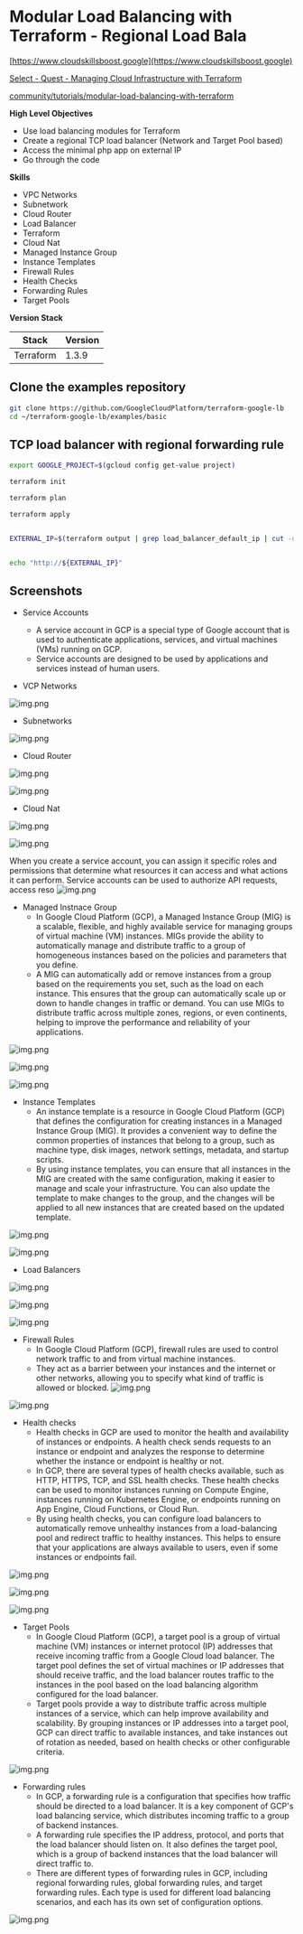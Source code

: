 # Modular Load Balancing with Terraform - Regional Load Bala

[https://www.cloudskillsboost.google](https://www.cloudskillsboost.google)

[Select - Quest -  Managing Cloud Infrastructure with Terraform](https://www.cloudskillsboost.google/paths)

[community/tutorials/modular-load-balancing-with-terraform](https://cloud.google.com/community/tutorials/modular-load-balancing-with-terraform)

**High Level Objectives**
- Use load balancing modules for Terraform
- Create a regional TCP load balancer (Network and Target Pool based)
- Access the minimal php app on external IP
- Go through the code


**Skills**
- VPC Networks
- Subnetwork
- Cloud Router
- Load Balancer
- Terraform
- Cloud Nat
- Managed Instance Group
- Instance Templates
- Firewall Rules
- Health Checks
- Forwarding Rules
- Target Pools

**Version Stack**

| Stack     | Version |
|-----------|---------|
| Terraform | 1.3.9   |

## Clone the examples repository

```bash
git clone https://github.com/GoogleCloudPlatform/terraform-google-lb
cd ~/terraform-google-lb/examples/basic
```


## TCP load balancer with regional forwarding rule

```bash
export GOOGLE_PROJECT=$(gcloud config get-value project)

terraform init

terraform plan

terraform apply


EXTERNAL_IP=$(terraform output | grep load_balancer_default_ip | cut -d = -f2 | xargs echo -n)


echo "http://${EXTERNAL_IP}"
```

## Screenshots
- Service Accounts
  - A service account in GCP is a special type of Google account that is used to authenticate applications, services, and virtual machines 
    (VMs) running on GCP. 
  - Service accounts are designed to be used by applications and services instead of human users.

- VCP Networks

![img.png](.images/vpc-networks.png)

- Subnetworks

![img.png](.images/vpc-subnetworks.png)

- Cloud Router

![img.png](.images/cloud-router.png)

![img.png](.images/cloud-router-details.png)

- Cloud Nat

![img.png](.images/cloud-nat.png)

![img.png](.images/cloud-nat-details.png)


When you create a service account, you can assign it specific roles and permissions that determine what resources it can access and what actions it can perform. Service accounts can be used to authorize API requests, access reso
![img.png](.images/service-account.png)

- Managed Instnace Group
  - In Google Cloud Platform (GCP), a Managed Instance Group (MIG) is a scalable, flexible, and highly available service 
    for managing groups of virtual machine (VM) instances. MIGs provide the ability to automatically manage and distribute traffic 
    to a group of homogeneous instances based on the policies and parameters that you define. 
  - A MIG can automatically add or remove instances from a group based on the requirements you set, 
    such as the load on each instance. This ensures that the group can automatically scale up or down to handle changes 
    in traffic or demand. You can use MIGs to distribute traffic across multiple zones, regions, or even continents, 
    helping to improve the performance and reliability of your applications.

![img.png](.images/mig.png)

![img.png](.images/mig-details.png)

![img.png](.images/vm-instances.png)

- Instance Templates
  - An instance template is a resource in Google Cloud Platform (GCP) that defines the configuration for creating instances in a Managed Instance Group (MIG). 
    It provides a convenient way to define the common properties of instances that belong to a group, such as machine type, disk images, network 
    settings, metadata, and startup scripts. 
  - By using instance templates, you can ensure that all instances in the MIG are created with the same configuration, 
    making it easier to manage and scale your infrastructure. You can also update the template to make changes to the group, and the changes 
    will be applied to all new instances that are created based on the updated template.

![img.png](.images/instance-template.png)

![img.png](.images/instance-template-details.png)


- Load Balancers

![img.png](.images/load-balancers.png)

![img.png](.images/basic-load-balancer-default.png)

![img.png](.images/app-with--basic-load-balancer-default.png)


- Firewall Rules
  - In Google Cloud Platform (GCP), firewall rules are used to control network traffic to and from virtual machine instances. 
  - They act as a barrier between your instances and the internet or other networks, allowing you to specify what kind of traffic is allowed or blocked.
![img.png](.images/firewall-rules.png)

![img.png](.images/basic-load-balancer-default-hc.png)

- Health checks
  - Health checks in GCP are used to monitor the health and availability of instances or endpoints.
    A health check sends requests to an instance or endpoint and analyzes the response to determine whether the instance or endpoint is healthy or not.
  - In GCP, there are several types of health checks available, such as HTTP, HTTPS, TCP, and SSL health checks.
    These health checks can be used to monitor instances running on Compute Engine, instances running on Kubernetes Engine, or endpoints
    running on App Engine, Cloud Functions, or Cloud Run.
  - By using health checks, you can configure load balancers to automatically remove unhealthy instances from a load-balancing pool
    and redirect traffic to healthy instances. This helps to ensure that your applications are always available to users, even
    if some instances or endpoints fail.

![img.png](.images/health-checks.png)

![img.png](.images/basic-load-balancer-custom-hc-hc.png)

![img.png](.images/basic-load-balancer-default-hc.png)


- Target Pools
  - In Google Cloud Platform (GCP), a target pool is a group of virtual machine (VM) instances or internet protocol (IP) addresses that receive incoming
    traffic from a Google Cloud load balancer. The target pool defines the set of virtual machines or IP addresses that should receive traffic, and the
    load balancer routes traffic to the instances in the pool based on the load balancing algorithm configured for the load balancer.
  - Target pools provide a way to distribute traffic across multiple instances of a service, which can help improve availability and scalability.
    By grouping instances or IP addresses into a target pool, GCP can direct traffic to available instances, and take instances out of rotation as needed,
    based on health checks or other configurable criteria.

![img.png](.images/target-pools.png)


- Forwarding rules
  - In GCP, a forwarding rule is a configuration that specifies how traffic should be directed to a load balancer. 
    It is a key component of GCP's load balancing service, which distributes incoming traffic to a group of backend instances.
  - A forwarding rule specifies the IP address, protocol, and ports that the load balancer should listen on. 
    It also defines the target pool, which is a group of backend instances that the load balancer will direct traffic to. 
  - There are different types of forwarding rules in GCP, including regional forwarding rules, global forwarding rules, 
    and target forwarding rules. Each type is used for different load balancing scenarios, and each has its own set of configuration options.

![img.png](.images/forwarding-rules.png)





